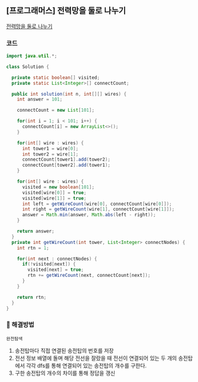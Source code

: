 ## [프로그래머스] 전력망을 둘로 나누기

[전력망을 둘로 나누기](https://school.programmers.co.kr/learn/courses/30/lessons/86971)

### 코드

```java
import java.util.*;

class Solution {

  private static boolean[] visited;
  private static List<Integer>[] connectCount;

  public int solution(int n, int[][] wires) {
    int answer = 101;

    connectCount = new List[101];

    for(int i = 1; i < 101; i++) {
      connectCount[i] = new ArrayList<>();
    }

    for(int[] wire : wires) {
      int tower1 = wire[0];
      int tower2 = wire[1];
      connectCount[tower1].add(tower2);
      connectCount[tower2].add(tower1);
    }

    for(int[] wire : wires) {
      visited = new boolean[101];
      visited[wire[0]] = true;
      visited[wire[1]] = true;
      int left = getWireCount(wire[0], connectCount[wire[0]]);
      int right = getWireCount(wire[1], connectCount[wire[1]]);
      answer = Math.min(answer, Math.abs(left - right));
    }

    return answer;
  }
  private int getWireCount(int tower, List<Integer> connectNodes) {
    int rtn = 1;

    for(int next : connectNodes) {
      if(!visited[next]) {
        visited[next] = true;
        rtn += getWireCount(next, connectCount[next]);
      }
    }

    return rtn;
  }
}
```

### 📖 해결방법

`완전탐색`

1. 송전탑마다 직접 연결된 송전탑의 번호를 저장
2. 전선 정보 배열에 돌며 해당 전선을 잘랐을 때 전선이 연결되어 있는 두 개의 송전탑에서 각각 dfs를 통해 연결되어 있는 송전탑의 개수를 구한다.
3. 구한 송전탑의 개수의 차이를 통해 정답을 갱신